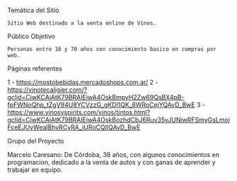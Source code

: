 Temática del Sitio

    Sitio Web destinado a la venta online de Vinos.

Público Objetivo

    Personas entre 18 y 70 años con conocimiento basico en compras por web.

Páginas referentes

1 - https://mostobebidas.mercadoshops.com.ar/
2 - https://vinotecaligier.com/?gclid=CjwKCAiAtK79BRAIEiwA4OskBmpyH2Zw69QsBX4pB-fpFWNoQhp_tZgV94U8YCVzzG_gKDl1QK_6WRoCejYQAvD_BwE
3 - https://www.vinosyspirits.com/vinos/tintos.html?gclid=CjwKCAiAtK79BRAIEiwA4OskBozhdCbJ6Ruv35yJUNiwRFSmyGsLmoiFceEJUyWealBhvRCyRA_iURoCQlIQAvD_BwE


Grupo del Proyecto

Marcelo Caresano: De Córdoba, 38 años, con algunos conocimientos en programacion, dedicado a la venta de autos y con ganas de aprender y trabajar en equipo.
